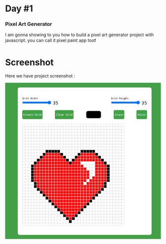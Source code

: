 # Day #1

### Pixel Art Generator
I am gonna showing to you how to build a pixel art generator project with javascript. you can call it pixel paint app too❗️

# Screenshot
Here we have project screenshot :

![screenshot](screenshot.jpg)